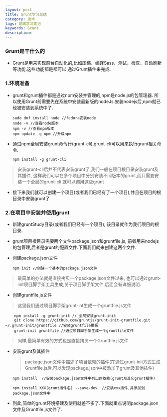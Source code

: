 ```yaml
---
layout: post
title: Grunt学习总结
category: 技术
tags: 前端学习笔记
keywords: Grunt
description:
---
```


### Grunt是干什么的

* Grunt是用来实现前台自动化的,比如压缩、编译Sass、测试、检查、自动刷新等功能.这些功能都是都可以
  通过Grunt插件来完成.

### 1.环境准备

* grunt和grunt插件都是通过npm安装并管理的,npm是node.js的包管理器.
所以使用Grunt前需要先在系统中安装最新版的nodeJs.安装nodejs后,npm就已经被安装到系统中了.

      sudo dnf install node //fedora安装node
      node -v //查看node版本
      npm -v //查看npm版本
      npm update -g npm //升级npm

* 通过npm全局安装grunt命令行(grunt-cli),grunt-cli可以用来执行grunt相关命令.

      npm install -g grunt-cli
>安装grunt-cli后并不代表安装grunt了,我们一般在项目根目录安装grunt及其插件,
这样我们可以在多个项目中分别安装不同版本的grunt,而只需要安装一个全局的grunt-cli
就可以调用这些grunt

* 接下来我们就可以创建一个项目(或者我们已经有了一个项目),并且在项目的根目录中安装grunt了

### 2.在项目中安装并使用grunt

* 新建gruntStudy目录(或者我们已经有一个项目),
该目录就作为我们项目的根目录.

* grunt项目根目录需要两个文件package.json和gruntfile.js,
前者用来nodejs的包管理,后者是grunt的配置文件.下面我们就来创建这两个文件.

* 创建package.json文件

      npm init //创建一个基本的package.json文件
>最简单的办法就是直接拷贝一个package.json文件过来,
也可以通过grunt-init项目脚手架工具生成,关于项目脚手架文件,后面会有详细说明.

* 创建gruntfile.js文件
>这里我们通过项目脚手架grunt-int生成一个gruntfile.js文件

        npm install -g grunt-init // 全局安装grunt-init
        git clone https://github.com/gruntjs/grunt-init-gruntfile.git ~/.grunt-init/gruntfile //安装gruntfile模板
        grunt-init gruntfile //通过项目脚手架生成一个gruntfile文件

>同样,最简单有效的方式也是直接拷贝一个Gruntfile.js文件

* 安装grunt及其插件

  >package.json文件中描述了项目依赖的插件(在通过grunt-init方式生成Gruntfile.js后,可以发现package.json中被添加了grunt及其他插件)

      npm install  //安装package.json文件中列出的依赖(grunt及其它grunt插件)

      npm install XXX(grunt插件名) --save-dev  //安装xxx插件,并添加到package.json文件中


* 到此,简单的grunt环境搭建及使用就差不多了.下面就重点说明package.json文件及Gruntfile.js文件了.
